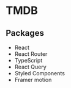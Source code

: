 # TMDB

## Packages

- React
- React Router
- TypeScript
- React Query
- Styled Components
- Framer motion
